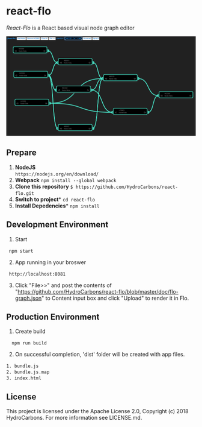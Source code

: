 # react-flo

*React-Flo* is a React based visual node graph editor

![Screenshot](https://github.com/HydroCarbons/react-flo/blob/master/doc/screenshot2.png)
 
## Prepare
1. **NodeJS**  
``` https://nodejs.org/en/download/ ```
2. **Webpack** 
``` npm install --global webpack ```
3. **Clone this repository** 
``` $ https://github.com/HydroCarbons/react-flo.git ```
4. **Switch to project*** 
```cd react-flo```
5. **Install Depedencies*** 
``` npm install ```

## Development Environment

1. Start 
```
 npm start
```

2. App running in your broswer
```
 http://localhost:8081
```

3. Click "File>>" and post the contents of "https://github.com/HydroCarbons/react-flo/blob/master/doc/flo-graph.json" to Content input box and click "Upload" to render it in Flo.

## Production Environment

1. Create build
```
  npm run build
```

2. On successful completion, 'dist' folder will be created with app files.
```
1. bundle.js
2. bundle.js.map
3. index.html 
```

## License
This project is licensed under the Apache License 2.0, Copyright (c) 2018 HydroCarbons. For more information see LICENSE.md.
